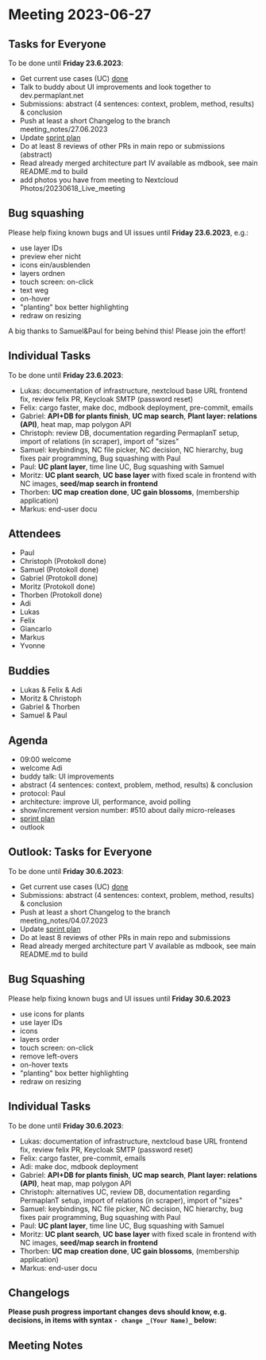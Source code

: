 # Meeting 2023-06-27

## Tasks for Everyone

To be done until **Friday 23.6.2023**:

- Get current use cases (UC) [done](doc/usecases/README.md)
- Talk to buddy about UI improvements and look together to dev.permaplant.net
- Submissions: abstract (4 sentences: context, problem, method, results) & conclusion
- Push at least a short Changelog to the branch meeting_notes/27.06.2023
- Update [sprint plan](https://github.com/orgs/ElektraInitiative/projects/4/)
- Do at least 8 reviews of other PRs in main repo or submissions (abstract)
- Read already merged architecture part IV available as mdbook, see main README.md to build
- add photos you have from meeting to Nextcloud Photos/20230618_Live_meeting

## Bug squashing

Please help fixing known bugs and UI issues until **Friday 23.6.2023**, e.g.:

- use layer IDs
- preview eher nicht
- icons ein/ausblenden
- layers ordnen
- touch screen: on-click
- text weg
- on-hover
- "planting" box better highlighting
- redraw on resizing

A big thanks to Samuel&Paul for being behind this!
Please join the effort!

## Individual Tasks

To be done until **Friday 23.6.2023**:

- Lukas: documentation of infrastructure, nextcloud base URL frontend fix, review felix PR, Keycloak SMTP (password reset)
- Felix: cargo faster, make doc, mdbook deployment, pre-commit, emails
- Gabriel: **API+DB for plants finish**, **UC map search**, **Plant layer: relations (API)**, heat map, map polygon API
- Christoph: review DB, documentation regarding PermaplanT setup, import of relations (in scraper), import of "sizes"
- Samuel: keybindings, NC file picker, NC decision, NC hierarchy, bug fixes pair programming, Bug squashing with Paul
- Paul: **UC plant layer**, time line UC, Bug squashing with Samuel
- Moritz: **UC plant search**, **UC base layer** with fixed scale in frontend with NC images, **seed/map search in frontend**
- Thorben: **UC map creation done**, **UC gain blossoms**, (membership application)
- Markus: end-user docu

## Attendees

- Paul
- Christoph (Protokoll done)
- Samuel (Protokoll done)
- Gabriel (Protokoll done)
- Moritz (Protokoll done)
- Thorben (Protokoll done)
- Adi
- Lukas
- Felix
- Giancarlo
- Markus
- Yvonne

## Buddies

- Lukas & Felix & Adi
- Moritz & Christoph
- Gabriel & Thorben
- Samuel & Paul

## Agenda

- 09:00 welcome
- welcome Adi
- buddy talk: UI improvements
- abstract (4 sentences: context, problem, method, results) & conclusion
- protocol: Paul
- architecture: improve UI, performance, avoid polling
- show/increment version number: #510 about daily micro-releases
- [sprint plan](https://github.com/orgs/ElektraInitiative/projects/4/)
- outlook

## Outlook: Tasks for Everyone

To be done until **Friday 30.6.2023**:

- Get current use cases (UC) [done](doc/usecases/README.md)
- Submissions: abstract (4 sentences: context, problem, method, results) & conclusion
- Push at least a short Changelog to the branch meeting_notes/04.07.2023
- Update [sprint plan](https://github.com/orgs/ElektraInitiative/projects/4/)
- Do at least 8 reviews of other PRs in main repo and submissions
- Read already merged architecture part V available as mdbook, see main README.md to build

## Bug Squashing

Please help fixing known bugs and UI issues until **Friday 30.6.2023**

- use icons for plants
- use layer IDs
- icons
- layers order
- touch screen: on-click
- remove left-overs
- on-hover texts
- "planting" box better highlighting
- redraw on resizing

## Individual Tasks

To be done until **Friday 30.6.2023**:

- Lukas: documentation of infrastructure, nextcloud base URL frontend fix, review felix PR, Keycloak SMTP (password reset)
- Felix: cargo faster, pre-commit, emails
- Adi: make doc, mdbook deployment
- Gabriel: **API+DB for plants finish**, **UC map search**, **Plant layer: relations (API)**, heat map, map polygon API
- Christoph: alternatives UC, review DB, documentation regarding PermaplanT setup, import of relations (in scraper), import of "sizes"
- Samuel: keybindings, NC file picker, NC decision, NC hierarchy, bug fixes pair programming, Bug squashing with Paul
- Paul: **UC plant layer**, time line UC, Bug squashing with Samuel
- Moritz: **UC plant search**, **UC base layer** with fixed scale in frontend with NC images, **seed/map search in frontend**
- Thorben: **UC map creation done**, **UC gain blossoms**, (membership application)
- Markus: end-user docu

## Changelogs

**Please push progress important changes devs should know, e.g. decisions, in items with syntax `- change _(Your Name)_` below:**

## Meeting Notes
